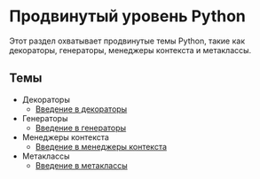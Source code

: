 # Продвинутый уровень Python

Этот раздел охватывает продвинутые темы Python, такие как декораторы, генераторы, менеджеры контекста и метаклассы.

## Темы

- Декораторы
  - [Введение в декораторы](01-decorators/01-decorators.md)
- Генераторы
  - [Введение в генераторы](02-generators/01-generators.md)
- Менеджеры контекста
  - [Введение в менеджеры контекста](03-context-managers/01-context-managers.md)
- Метаклассы
  - [Введение в метаклассы](04-metaclasses/01-metaclasses.md)